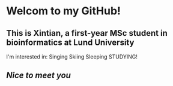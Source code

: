 # Welcom to my GitHub!
## This is Xintian, a first-year MSc student in bioinformatics at Lund University
I'm interested in: 
  Singing
  Skiing
  Sleeping
  STUDYING!
## *Nice to meet you*
